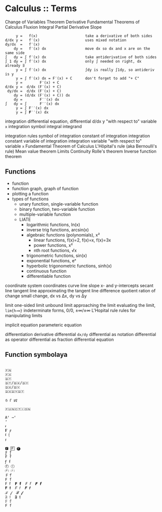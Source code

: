 # Calculus :: Terms

Change of Variables Theorem
Derivative
Fundamental Theorems of Calculus
Fluxion
Integral
Partial Derivative
Slope



```
     y =   f(x)                      take a derivative of both sides
d/dx y =   f′(x)                     uses mixed notation
dy/dx  =   f′(x)
    dy =   f′(x) dx                  move dx so dx and x are on the same side
∫   dy = ∫ f′(x) dx                  take antiderivative of both sides
∫ 1 dy = ∫ f′(x) dx                  only ∫ needed on right, dx already ∃
     y = ∫ f′(x) dx                  ∫dy is really ∫1dy, so antideriv is y
     y = ∫ f′(x) dx = F′(x) + C      don't forget to add "+ C"
     y =        F′(x) + C
d/dx y =  d/dx (F′(x) + C)
 dy/dx =  d/dx (F′(x) + C)
    dy = (d/dx (F′(x) + C)) dx
    dy =        F′′(x) dx
∫   dy = ∫      F′′(x) dx
     y = ∫ F′′(x) dx
     y = ∫ 𝐅′′(x) dx
```





integration
differential equation, 
differential d/dx y
"with respect to" variable `x`
integration symbol
integral
integrand

integration rules
symbol of integration
constant of integration
integration constant
variable of integration
integration variable
"with respect to" variable `x`
Fundamental Theorem of Calculus
L'Hôpital's rule (aka Bernoulli's rule)
Mean value theorem
Limits
Continuity
Rolle's theorem
Inverse function theorem


## Functions
- function
- function graph, graph of function
- plotting a function
- types of functions
  - unary function, single-variable function
  - binary function, two-variable function
  - multiple-variable function
  - LIATE
    - logarithmic functions, ln(x)
    - inverse trig functions, arcsin(x)
    - algebraic functions (polynomials), x²
      - linear functions, f(x)=2, f(x)=x, f(x)=3x
      - power functions, x²
      - nth root functions, √x
    - trigonometric functions, sin(x)
    - exponential functions, eˣ
    - hyperbolic trigonometric functions, sinh(x)
    - continuous function
    - differentiable function


coordinate system
coordinates
curve
line
slope
x- and y-intercepts
secant line
tangent line
approximating the tangent line
difference quotient
ration of change
small change, dx vs Δx, dy vs Δy

limit
one-sided limit
unbound limit
approaching the limit
evaluating the limit, `lim{h→∞}`
indeterminate forms, 0/0, ±∞/±∞
L'Hopital rule
rules for manipulating limits

implicit equation
parameteric equation

differentiation
derivative
differential
`dx/dy`
differential as notation
differential as operator
differential as fraction
differential equation

## Function symbolaya

```

🇫🇳
🇫🇽
🇩🇹
🇩🇹/🇩🇽/🇩🇾
🇩🇽/🇩🇾
🇩🇽🇩🇾🇩🇹

௫ ꓩ ꡤ

🇫🇺🇳🇨🇹🇮🇴🇳

Aᶠ →ᶠ
ᶠ
ᵳ
𝟊 𝟋
ᵮ ᶂ 
ꜰ

🅵 🄵 🅕
Ƒ ƒ
Ḟ ḟ
Ꞙ ꞙ
Ⓕ ⓕ
🄕 ⒡
Ｆｆ
F f
𝖥 𝖿  𝗙 𝗳  𝘍 𝘧  𝙁 𝙛
𝐅 𝐟  𝐹 𝑓  𝑭 𝒇
ℱ 𝒻  𝓕 𝓯
𝔉 𝔣  𝕱 𝖋
𝔽 𝕗
𝙵 𝚏
```
